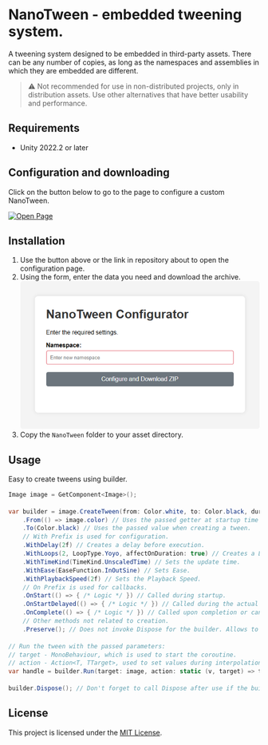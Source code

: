 # NanoTween - embedded tweening system.

A tweening system designed to be embedded in third-party assets. There can be any number of copies, as long as the namespaces and assemblies in which they are embedded are different.

> ⚠️ Not recommended for use in non-distributed projects, only in distribution assets. Use other alternatives that have better usability and performance.

## Requirements

* Unity 2022.2 or later

## Configuration and downloading

Click on the button below to go to the page to configure a custom NanoTween.

[![Open Page](https://img.shields.io/badge/Open%20Configuration%20Page-Namespace%20Replacer?logo=github)](https://hoshiza.github.io/NanoTween/configurator/)

## Installation

1. Use the button above or the link in repository about to open the configuration page.
2. Using the form, enter the data you need and download the archive. ![Preview](.github/images/configurator-form.png)
3. Copy the `NanoTween` folder to your asset directory.

## Usage

Easy to create tweens using builder.

```cs
Image image = GetComponent<Image>();

var builder = image.CreateTween(from: Color.white, to: Color.black, duration: 2f)
    .From(() => image.color) // Uses the passed getter at startup time after the delay.
    .To(Color.black) // Uses the passed value when creating a tween.
    // With Prefix is used for configuration.
    .WithDelay(2f) // Creates a delay before execution.
    .WithLoops(2, LoopType.Yoyo, affectOnDuration: true) // Creates a Loop with the passed parameters.
    .WithTimeKind(TimeKind.UnscaledTime) // Sets the update time.
    .WithEase(EaseFunction.InOutSine) // Sets Ease.
    .WithPlaybackSpeed(2f) // Sets the Playback Speed.
    // On Prefix is used for callbacks.
    .OnStart(() => { /* Logic */ }) // Called during startup.
    .OnStartDelayed(() => { /* Logic */ }) // Called during the actual startup, taking into account the delay.
    .OnComplete(() => { /* Logic */ }) // Called upon completion or cancellation.
    // Other methods not related to creation.
    .Preserve(); // Does not invoke Dispose for the builder. Allows to reuse the builder.

// Run the tween with the passed parameters:
// target - MonoBehaviour, which is used to start the coroutine.
// action - Action<T, TTarget>, used to set values during interpolation.
var handle = builder.Run(target: image, action: static (v, target) => target.color = v);

builder.Dispose(); // Don't forget to call Dispose after use if the builder has called Preserve().
```

## License

This project is licensed under the [MIT License](LICENSE).
